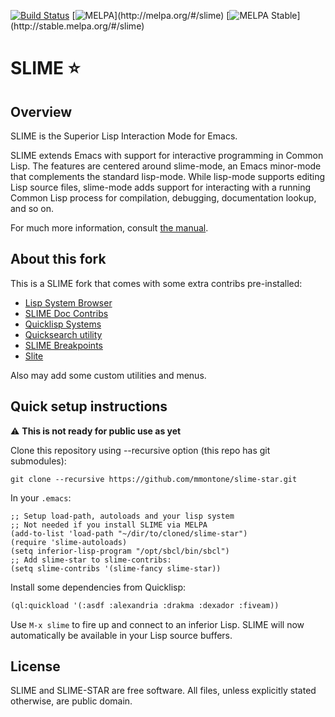 [![Build Status](https://github.com/slime/slime/workflows/CI/badge.svg)](https://github.com/slime/slime/actions)
[![MELPA](http://melpa.org/packages/slime-badge.svg?)](http://melpa.org/#/slime) [![MELPA Stable](http://stable.melpa.org/packages/slime-badge.svg?)](http://stable.melpa.org/#/slime)

# SLIME ⭐

Overview
--------

SLIME is the Superior Lisp Interaction Mode for Emacs.

SLIME extends Emacs with support for interactive programming in Common
Lisp. The features are centered around slime-mode, an Emacs minor-mode that
complements the standard lisp-mode. While lisp-mode supports editing Lisp
source files, slime-mode adds support for interacting with a running Common
Lisp process for compilation, debugging, documentation lookup, and so on.

For much more information, consult [the manual][1].


About this fork
---------------

This is a SLIME fork that comes with some extra contribs pre-installed:

- [Lisp System Browser](https://github.com/mmontone/lisp-system-browser)
- [SLIME Doc Contribs](https://github.com/mmontone/slime-doc-contribs)
- [Quicklisp Systems](https://github.com/mmontone/quicklisp-systems)
- [Quicksearch utility](https://github.com/tkych/quicksearch)
- [SLIME Breakpoints](https://github.com/mmontone/slime-breakpoints)
- [Slite](https://github.com/tdrhq/slite/)

Also may add some custom utilities and menus.

Quick setup instructions
------------------------

⚠️ **This is not ready for public use as yet**

Clone this repository using --recursive option (this repo has git submodules):

```
git clone --recursive https://github.com/mmontone/slime-star.git
```

In your `.emacs`:

```elisp
;; Setup load-path, autoloads and your lisp system
;; Not needed if you install SLIME via MELPA
(add-to-list 'load-path "~/dir/to/cloned/slime-star")
(require 'slime-autoloads)
(setq inferior-lisp-program "/opt/sbcl/bin/sbcl")
;; Add slime-star to slime-contribs:
(setq slime-contribs '(slime-fancy slime-star))
```

Install some dependencies from Quicklisp:

```lisp
(ql:quickload '(:asdf :alexandria :drakma :dexador :fiveam))
```

Use `M-x slime` to fire up and connect to an inferior Lisp. SLIME will now automatically be available in your Lisp source buffers.

License
-------

SLIME and SLIME-STAR are free software. All files, unless explicitly stated otherwise, are public domain.

[1]: http://common-lisp.net/project/slime/doc/html/
[2]: http://melpa.org/#/getting-started
[3]: http://www.common-lisp.net/project/slime/#mailinglist
[5]: https://github.com/slime/slime/blob/master/CONTRIBUTING.md
[6]: https://github.com/slime/slime/issues?labels=workaround&state=closed
[7]: http://common-lisp.net/project/slime/doc/html/Installation.html#Installing-from-Git
